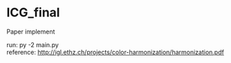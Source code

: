 # ICG_final
Paper implement<br />

run: py -2 main.py<br />
reference: http://igl.ethz.ch/projects/color-harmonization/harmonization.pdf<br />


